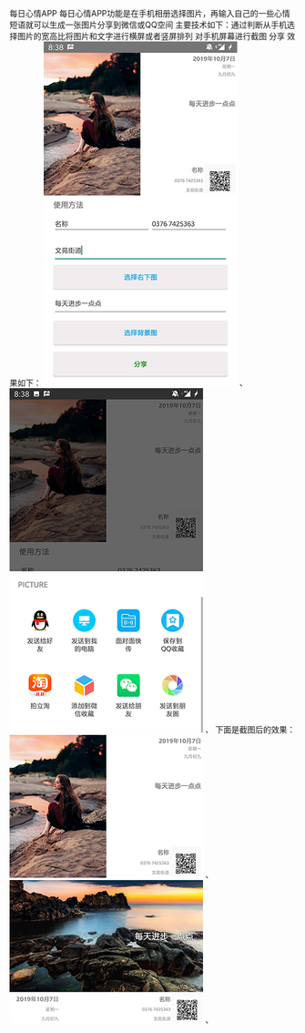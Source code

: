 每日心情APP 每日心情APP功能是在手机相册选择图片，再输入自己的一些心情短语就可以生成一张图片分享到微信或QQ空间 主要技术如下：通过判断从手机选择图片的宽高比将图片和文字进行横屏或者竖屏排列 对手机屏幕进行截图 分享
效果如下：
![image](https://github.com/hxh3716/DailyEmotionAPP/blob/image/2.png)    、 
![image](https://github.com/hxh3716/DailyEmotionAPP/blob/image/1.png)    、
下面是截图后的效果：
![image](https://github.com/hxh3716/DailyEmotionAPP/blob/image/3.png)    、
![image](https://github.com/hxh3716/DailyEmotionAPP/blob/image/4.png)     、 
